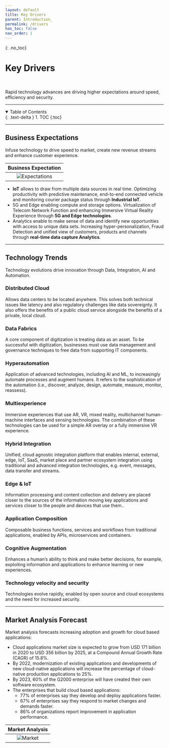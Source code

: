 ```yaml
---
layout: default
title: Key Drivers
parent: Introduction_
permalink: /drivers
has_toc: false
nav_order: 1
---
```

{: .no_toc}
# Key Drivers

<br>

Rapid technology advances are driving higher expectations around speed, efficiency and security.

---

<details open markdown="block">
  <summary>
    Table of Contents
  </summary>
  {: .text-delta }
1. TOC
{:toc}
</details> 

---

## Business Expectations

Infuse technology to drive speed to market, create new revenue streams and enhance customer experience.

| **Business Expectation** |
| :-: |
| ![Expectations](../resources/business-expectations.png) |

- **IoT** allows to draw from multiple data sources in real time. Optimizing productivity with predictive maintenance, end-to-end connected vehicle and monitoring courier package status through **Industrial IoT**.
- 5G and Edge enabling compute and storage options. Virtualization of Telecom Network Function and enhancing Immersive Virtual Reality Experience through **5G and Edge technologies**.
- Analytics enable to make sense of data and identify new opportunities with access to unique data sets. Increasing hyper-personalization, Fraud Detection and unified view  of customers, products and channels through  **real-time data capture Analytics**.

---

## Technology Trends

Technology evolutions drive innovation through Data, Integration, AI and Automation. 

### Distributed Cloud

Allows data centers to be located anywhere. This solves both technical issues like latency and also regulatory challenges like data sovereignty. It also offers the benefits of a public cloud service alongside the benefits of a private, local cloud.

### Data Fabrics

A core component of digitization is treating data as an asset. To be successful with digitization, businesses must use data management and governance techniques to free data from supporting IT components.

### Hyperautomation

Application of advanced technologies, including AI  and ML, to increasingly automate processes and augment humans. It refers to the sophistication of the automation (i.e., discover, analyze, design, automate, measure, monitor, reassess).

### Multiexperience

Immersive experiences that use AR, VR, mixed reality, multichannel human-machine interfaces and sensing technologies. The combination of these technologies can be used for a simple AR overlay or a fully immersive VR experience.

### Hybrid Integration

Unified, cloud agnostic integration platform that enables internal, external, edge, IoT, SaaS, market place and partner ecosystem integration using traditional and advanced integration technologies, e.g. event, messages, data transfer and streams.

### Edge & IoT

Information processing and content collection and delivery are placed closer to the sources of the information moving key applications and services closer to the people and devices that use them.. 

### Application Composition

Composable business functions, services and workflows from traditional applications, enabled by APIs, microservices and containers.

### Cognitive Augmentation

Enhances a human’s ability to think and make better decisions, for example, exploiting information and applications to enhance learning or new experiences. 

### Technology velocity and security

Technologies evolve rapidly, enabled by open source and cloud ecosystems and the need for increased security.

---

## Market Analysis Forecast

Market analysis forecasts increasing adoption and growth for cloud based applications:
-    Cloud applications market size is expected to grow from USD 171 billion in 2020 to USD 356 billion by 2025, at a Compound Annual Growth Rate (CAGR) of 15.8%.
-    By 2022,  modernization of existing applications and developments of new cloud-native applications will increase the percentage of cloud-native production applications to 25%.
-    By 2023, 60% of the G2000 enterprise will have created their own software ecosystem.
-    The enterprises that build cloud based applications:
        -    77% of enterprises say they develop and deploy applications faster.
        -    67% of enterprises say they respond to market changes and demands faster.
        -    86% of organizations report improvement in application performance.

| **Market Analysis** |
| :-: |
| ![Market](../resources/market-cagr.png) |

<!-- (cost, enriched user experience) -->
